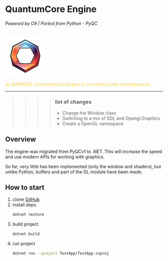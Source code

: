 # QuantumCore Engine

###### Powered by C# | Ported from Python - PyQC

<img alt="main" height="128" src="Engine\Data\Assets\QuantumCore.png" width="128"/>

<p style="color:rgba(255,200,0,0.5); font-weight:bold;">⚠️ WARNING: QuantumCore Engine is currently under development!</p>

---
> > > > ### list of changes
>>>> - Change the Window class
>>>> - Switching to a mix of SDL and Opengl.Graphics
>>>> - Create a OpenGL namespace

## Overview

The engine was migrated from PyQCv1 to .NET. This will increase the speed and use modern APIs for working with graphics.

So far, very little has been implemented (only the window and shaders), but unlike Python, buffers and part of the GL
module have been made.

## How to start

1) clone [GitHub](https://github.com/MarcT1me/CSQC.git)
2) install deps
    ```bash
   dotnet restore
    ```
3) build project
    ```bash
   dotnet build
    ```
4) run project
    ```bash
   dotnet run --project TestApp/TestApp.csproj
    ```